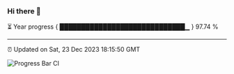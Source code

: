 ### Hi there 👋

⏳ Year progress { █████████████████████████████▁ } 97.74 %

---

⏰ Updated on Sat, 23 Dec 2023 18:15:50 GMT

![Progress Bar CI](https://github.com/liununu/liununu/workflows/Progress%20Bar%20CI/badge.svg)
